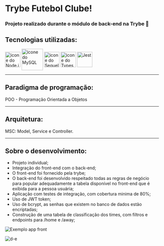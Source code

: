 # Trybe Futebol Clube!
### Projeto realizado durante o módulo de back-end na Trybe 💚

## Tecnologias utilizadas:

<img align="center" width="50px" src="https://cdn.jsdelivr.net/gh/devicons/devicon/icons/nodejs/nodejs-original.svg" alt='icone do Node.js'>
<img align="center" width="70px" src="https://cdn.jsdelivr.net/gh/devicons/devicon/icons/mysql/mysql-original-wordmark.svg" alt='icone do MySQL'>
<img align="center" width="50px" src="https://cdn.jsdelivr.net/gh/devicons/devicon/icons/sequelize/sequelize-original.svg" alt='icone do Sequelize'>
<img align="center" width="50px" src="https://cdn.jsdelivr.net/gh/devicons/devicon/icons/typescript/typescript-original.svg" alt='icone do Typescript'>
<img align="center" alt="Jest" width="50px" src="https://cdn.jsdelivr.net/gh/devicons/devicon/icons/jest/jest-plain.svg">


---
## Paradigma de programação:
POO - Programação Orientada a Objetos

---
## Arquitetura:
MSC: Model, Service e Controller.

---

## Sobre o desenvolvimento:
* Projeto individual;
* Integração do front-end com o back-end;
* O front-end foi fornecido pela trybe;
* O back-end foi desenvolvido respeitado todas as regras de negócio para popular adequadamente a tabela disponível no front-end que é exibida para a pessoa usuária;
* Aplicação com testes de integração, com cobertura minima de 80%;
* Uso de JWT token;
* Uso de bcrypt, as senhas que existem no banco de dados estão encriptadas;
* Construção de uma tabela de classificação dos times, com filtros e endpoints para /home e /away;

![Exemplo app front](assets/front-example.png)

![d-e](assets/er-diagram.png)